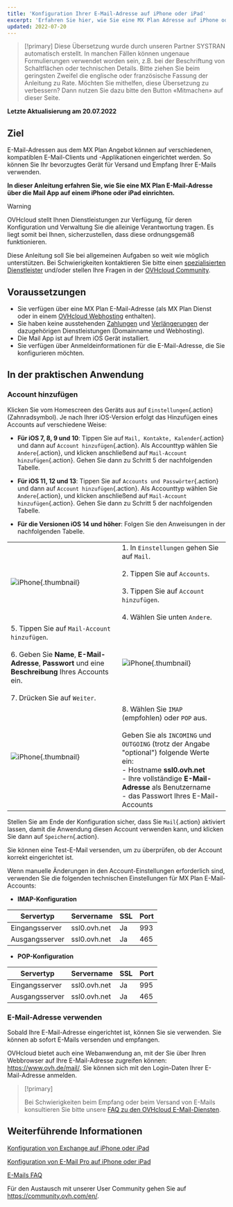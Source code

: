 ```yaml
---
title: 'Konfiguration Ihrer E-Mail-Adresse auf iPhone oder iPad'
excerpt: 'Erfahren Sie hier, wie Sie eine MX Plan Adresse auf iPhone oder iPad einrichten'
updated: 2022-07-20
---
```


> [!primary]
> Diese Übersetzung wurde durch unseren Partner SYSTRAN automatisch erstellt. In manchen Fällen können ungenaue Formulierungen verwendet worden sein, z.B. bei der Beschriftung von Schaltflächen oder technischen Details. Bitte ziehen Sie beim geringsten Zweifel die englische oder französische Fassung der Anleitung zu Rate. Möchten Sie mithelfen, diese Übersetzung zu verbessern? Dann nutzen Sie dazu bitte den Button «Mitmachen» auf dieser Seite.
>

**Letzte Aktualisierung am 20.07.2022**

## Ziel

E-Mail-Adressen aus dem MX Plan Angebot können auf verschiedenen, kompatiblen E-Mail-Clients und -Applikationen eingerichtet werden. So können Sie Ihr bevorzugtes Gerät für Versand und Empfang Ihrer E-Mails verwenden.

**In dieser Anleitung erfahren Sie, wie Sie eine MX Plan E-Mail-Adresse über die Mail App auf einem iPhone oder iPad einrichten.**

> [!warning]
> OVHcloud stellt Ihnen Dienstleistungen zur Verfügung, für deren Konfiguration und Verwaltung Sie die alleinige Verantwortung tragen. Es liegt somit bei Ihnen, sicherzustellen, dass diese ordnungsgemäß funktionieren.
>
> Diese Anleitung soll Sie bei allgemeinen Aufgaben so weit wie möglich unterstützen. Bei Schwierigkeiten kontaktieren Sie bitte einen [spezialisierten Dienstleister](https://partner.ovhcloud.com/de/directory/) und/oder stellen Ihre Fragen in der [OVHcloud Community](https://community.ovh.com/en/).
>

## Voraussetzungen

- Sie verfügen über eine MX Plan E-Mail-Adresse (als MX Plan Dienst oder in einem [OVHcloud Webhosting](https://www.ovhcloud.com/de/web-hosting/) enthalten).
- Sie haben keine ausstehenden [Zahlungen](/pages/account/billing/invoice_management#pay-bills) und [Verlängerungen](/pages/account/billing/how_to_use_automatic_renewal#renewal-management) der dazugehörigen Dienstleistungen (Domainname und Webhosting).
- Die Mail App ist auf Ihrem iOS Gerät installiert.
- Sie verfügen über Anmeldeinformationen für die E-Mail-Adresse, die Sie konfigurieren möchten.

## In der praktischen Anwendung

### Account hinzufügen

Klicken Sie vom Homescreen des Geräts aus auf `Einstellungen`{.action} (Zahnradsymbol). Je nach Ihrer iOS-Version erfolgt das Hinzufügen eines Accounts auf verschiedene Weise:

- **Für iOS 7, 8, 9 und 10**: Tippen Sie auf `Mail, Kontakte, Kalender`{.action} und dann auf `Account hinzufügen`{.action}. Als Accounttyp wählen Sie `Andere`{.action}, und klicken anschließend auf `Mail-Account hinzufügen`{.action}. Gehen Sie dann zu Schritt 5 der nachfolgenden Tabelle.

- **Für iOS 11, 12 und 13**: Tippen Sie auf `Accounts und Passwörter`{.action} und dann auf `Account hinzufügen`{.action}. Als Accounttyp wählen Sie `Andere`{.action}, und klicken anschließend auf `Mail-Account hinzufügen`{.action}. Gehen Sie dann zu Schritt 5 der nachfolgenden Tabelle.

- **Für die Versionen iOS 14 und höher**: Folgen Sie den Anweisungen in der nachfolgenden Tabelle.

| | |
|---|---|
|![iPhone](images/configuration-mail-ios-step01.gif){.thumbnail}|1. In `Einstellungen` gehen Sie auf `Mail`. <br><br> 2. Tippen Sie auf `Accounts`.<br><br> 3. Tippen Sie auf `Account hinzufügen`.<br><br> 4. Wählen Sie unten `Andere`.|
|5. Tippen Sie auf `Mail-Account hinzufügen`.<br><br>6. Geben Sie **Name**, **E-Mail-Adresse**, **Passwort** und eine **Beschreibung** Ihres Accounts ein.<br><br>7. Drücken Sie auf `Weiter`.|![iPhone](images/configuration-mail-ios-step02.png){.thumbnail}|
|![iPhone](images/configuration-mail-ios-step03.png){.thumbnail}|8. Wählen Sie `IMAP` (empfohlen) oder `POP` aus.<br><br>Geben Sie als `INCOMING` und `OUTGOING` (trotz der Angabe "optional") folgende Werte ein: <br>- Hostname **ssl0.ovh.net** <br>- Ihre vollständige **E-Mail-Adresse** als Benutzername <br>- das Passwort Ihres E-Mail-Accounts|

Stellen Sie am Ende der Konfiguration sicher, dass Sie `Mail`{.action} aktiviert lassen, damit die Anwendung diesen Account verwenden kann, und klicken Sie dann auf `Speichern`{.action}.

Sie können eine Test-E-Mail versenden, um zu überprüfen, ob der Account korrekt eingerichtet ist.

Wenn manuelle Änderungen in den Account-Einstellungen erforderlich sind, verwenden Sie die folgenden technischen Einstellungen für MX Plan E-Mail-Accounts:

- **IMAP-Konfiguration**

|Servertyp|Servername|SSL|Port|
|---|---|---|---|
|Eingangsserver|ssl0.ovh.net|Ja|993|
|Ausgangsserver|ssl0.ovh.net|Ja|465|

- **POP-Konfiguration**

|Servertyp|Servername|SSL|Port|
|---|---|---|---|
|Eingangsserver|ssl0.ovh.net|Ja|995|
|Ausgangsserver|ssl0.ovh.net|Ja|465|

### E-Mail-Adresse verwenden

Sobald Ihre E-Mail-Adresse eingerichtet ist, können Sie sie verwenden. Sie können ab sofort E-Mails versenden und empfangen.

OVHcloud bietet auch eine Webanwendung an, mit der Sie über Ihren Webbrowser auf Ihre E-Mail-Adresse zugreifen können: <https://www.ovh.de/mail/>. Sie können sich mit den Login-Daten Ihrer E-Mail-Adresse anmelden.

> [!primary]
>
> Bei Schwierigkeiten beim Empfang oder beim Versand von E-Mails konsultieren Sie bitte unsere [FAQ zu den OVHcloud E-Mail-Diensten](/pages/web/emails/faq-emails).
>

## Weiterführende Informationen

[Konfiguration von Exchange auf iPhone oder iPad](/pages/web/microsoft-collaborative-solutions/how_to_configure_ios)

[Konfiguration von E-Mail Pro auf iPhone oder iPad](/pages/web/emails-pro/how_to_configure_ios)

[E-Mails FAQ](/pages/web/emails/faq-emails)

Für den Austausch mit unserer User Community gehen Sie auf <https://community.ovh.com/en/>.

